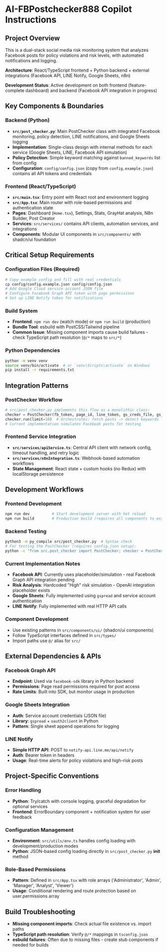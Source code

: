 # AI-FBPostchecker888 Copilot Instructions

## Project Overview
This is a dual-stack social media risk monitoring system that analyzes Facebook posts for policy violations and risk levels, with automated notifications and logging.

**Architecture**: React/TypeScript frontend + Python backend + external integrations (Facebook API, LINE Notify, Google Sheets, n8n)

**Development Status**: Active development on both frontend (feature-complete dashboard) and backend (Facebook API integration in progress)

## Key Components & Boundaries

### Backend (Python)
- **`src/post_checker.py`**: Main PostChecker class with integrated Facebook monitoring, policy detection, LINE notifications, and Google Sheets logging
- **Implementation**: Single-class design with internal methods for each service (Google Sheets, LINE, Facebook API simulation)
- **Policy Detection**: Simple keyword matching against `banned_keywords` list from config
- **Configuration**: `config/config.json` (copy from `config.example.json`) contains all API tokens and credentials

### Frontend (React/TypeScript)
- **`src/main.tsx`**: Entry point with React root and environment logging
- **`src/App.tsx`**: Main router with role-based permissions and authentication state
- **Pages**: Dashboard (`Home.tsx`), Settings, Stats, GrayHat analysis, N8n Builder, Post Creator
- **Services**: `src/services/` contains API clients, automation services, and integrations
- **Components**: Modular UI components in `src/components/` with shadcn/ui foundation

## Critical Setup Requirements

### Configuration Files (Required)
```bash
# Copy example config and fill with real credentials
cp config/config.example.json config/config.json
# Add Google Cloud service account JSON file
# Configure Facebook Graph API token with page permissions
# Set up LINE Notify token for notifications
```

### Build System
- **Frontend**: `npm run dev` (watch mode) or `npm run build` (production) 
- **Bundle Tool**: esbuild with PostCSS/Tailwind pipeline
- **Common Issue**: Missing component imports cause build failures - check TypeScript path resolution (`@/*` maps to `src/*`)

### Python Dependencies
```bash
python -m venv venv
source venv/bin/activate  # or `venv\Scripts\activate` on Windows
pip install -r requirements.txt
```

## Integration Patterns

### PostChecker Workflow
```python
# src/post_checker.py implements this flow as a monolithic class:
checker = PostChecker(fb_token, page_id, line_token, gs_creds_file, gs_sheet_id, banned_keywords)
checker.run(limit=10)  # Orchestrates: fetch posts -> detect keywords -> send notifications -> log to sheets
# Current implementation simulates Facebook posts for testing
```

### Frontend Service Integration
- **`src/services/apiService.ts`**: Central API client with network config, timeout handling, and retry logic
- **`src/services/n8nIntegration.ts`**: Webhook-based automation workflows
- **State Management**: React state + custom hooks (no Redux) with localStorage persistence

## Development Workflows

### Frontend Development
```bash
npm run dev          # Start development server with hot reload
npm run build        # Production build (requires all components to exist)
```

### Backend Testing
```bash
python3 -m py_compile src/post_checker.py  # Syntax check
# For testing the PostChecker (requires config.json setup):
python -c "from src.post_checker import PostChecker; checker = PostChecker('token', 'page_id', 'line_token', 'creds.json', 'sheet_id', ['banned']); checker.run(limit=5)"
```

### Current Implementation Notes
- **Facebook API**: Currently uses placeholder/simulation - real Facebook Graph API integration pending
- **Risk Analysis**: Hardcoded "High" risk simulation - OpenAI integration placeholder exists
- **Google Sheets**: Fully implemented using `gspread` and service account authentication
- **LINE Notify**: Fully implemented with real HTTP API calls

### Component Development
- Use existing patterns in `src/components/ui/` (shadcn/ui components)
- Follow TypeScript interfaces defined in `src/types/`
- Import paths use `@/` alias for `src/`

## External Dependencies & APIs

### Facebook Graph API
- **Endpoint**: Used via `facebook-sdk` library in Python backend
- **Permissions**: Page read permissions required for post access
- **Rate Limits**: Built into SDK, but monitor usage in production

### Google Sheets Integration
- **Auth**: Service account credentials (JSON file)
- **Library**: `gspread` + `oauth2client` in Python
- **Pattern**: Single sheet append operations for logging

### LINE Notify
- **Simple HTTP API**: POST to `notify-api.line.me/api/notify`
- **Auth**: Bearer token in headers
- **Usage**: Real-time alerts for policy violations and high-risk posts

## Project-Specific Conventions

### Error Handling
- **Python**: Try/catch with console logging, graceful degradation for optional services
- **Frontend**: ErrorBoundary component + notification system for user feedback

### Configuration Management
- **Environment**: `src/utils/env.ts` handles config loading with development/production modes
- **Python**: JSON-based config loading directly in `src/post_checker.py` __init__ method

### Role-Based Permissions
- **Pattern**: Defined in `src/App.tsx` with role arrays ('Administrator', 'Admin', 'Manager', 'Analyst', 'Viewer')
- **Usage**: Conditional rendering and route protection based on user.permissions array

## Build Troubleshooting
- **Missing component imports**: Check actual file existence vs. import paths
- **TypeScript path resolution**: Verify `@/*` mappings in `tsconfig.json`
- **esbuild failures**: Often due to missing files - create stub components if needed for builds